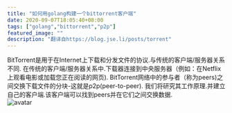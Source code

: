 ```yaml
---
title: "如何用golang构建一个bittorrent客户端"
date: 2020-09-07T18:05:40+08:00
tags: ["golang","bittorrent","p2p"]
featured_image: ""
description: "翻译自https://blog.jse.li/posts/torrent"
---
```


BitTorrent是用于在Internet上下载和分发文件的协议.与传统的客户端/服务器关系不同. 在传统的客户端/服务器关系中.下载器连接到中央服务器（例如：在Netflix上观看电影或加载您正在阅读的网页). BitTorrent网络中的参与者（称为peers)之间交换下载文件的分块-这就是p2p(peer-to-peer). 我们将研究其工作原理.并建立自己的客户端.该客户端可以找到peers并在它们之间交换数据.  
![avatar](/img/5fx57tgniq.png)